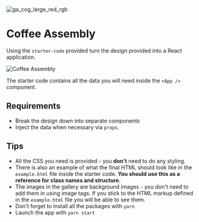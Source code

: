 ![ga_cog_large_red_rgb](https://cloud.githubusercontent.com/assets/40461/8183776/469f976e-1432-11e5-8199-6ac91363302b.png)

# Coffee Assembly

Using the `starter-code` provided turn the design provided into a React
application.

![Coffee Assembly](https://user-images.githubusercontent.com/12997768/31618359-a34ff65a-b289-11e7-9e5f-26b22a681cfd.jpg)

The starter code contains all the data you will need inside the `<App />`
component.

## Requirements

- Break the design down into separate components
- Inject the data when necessary via `props`.

## Tips

- All the CSS you need is provided - you **don't** need to do any styling.
- There is also an example of what the final HTML should look like in the
  `example.html` file inside the starter code. **You should use this as a
  reference for class names and structure.**
- The images in the gallery are background images - you don't need to add them
  in using image tags. If you stick to the HTML markup defined in the
  `example.html` file you will be able to see them.
- Don't forget to install all the packages with `yarn`
- Launch the app with `yarn start`
